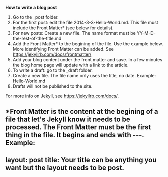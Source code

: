 **How to write a blog post** 

1. Go to the _post folder. 
2. For the first post: edit the file 2014-3-3-Hello-World.md. This file must include the Front Matter* (see below for details).
3. For new posts: Create a new file. The name format must be YY-M-D-the-rest-of-the-title.md
4. Add the Front Matter* to the begining of the file. Use the example below. More identifying Front Matter can be added. See https://jekyllrb.com/docs/frontmatter/
5. Add your blog content under the front matter and save. In a few minutes the blog home page will update with a link to the article.
6. To write a draft: go to the _draft folder.
7. Create a new file. The file name only uses the title, no date. Example: Hello-World.md
8. Drafts will not be published to the site.

For more info on Jekyll, see https://jekyllrb.com/docs/. 

*Front Matter is the content at the begining of a file that let's Jekyll know it needs to be processed. The Front Matter must be the first thing in the file. It begins and ends with ---. 
Example:
---
layout: post
title: Your title can be anything you want but the layout needs to be post.
---
